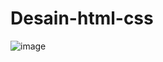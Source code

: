 # Desain-html-css
![image](https://github.com/syarifulanam/Desain-html-css/assets/120295967/9c750f6e-edd0-4ddf-a649-7a93744f7fa7)
